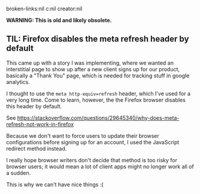 broken-links:nil c:nil creator:nil

**WARNING: This is old and likely obsolete.**

TIL: Firefox disables the meta refresh header by default
--------------------------------------------------------

This came up with a story I was implementing, where we wanted an interstitial page to show up after a new client signs up for our product, basically a \"Thank You\" page, which is needed for tracking stuff in google analytics.

I thought to use the `meta http-equiv=refresh` header, which I\'ve used for a very long time. Come to learn, however, the the Firefox browser disables this header by default.

See <https://stackoverflow.com/questions/29645340/why-does-meta-refresh-not-work-in-firefox>

Because we don\'t want to force users to update their browser configurations before signing up for an account, I used the JavaScript redirect method instead.

I really hope browser writers don\'t decide that method is too risky for browser users; it would mean a lot of client apps might no longer work all of a sudden.

This is why we can\'t have nice things :(
